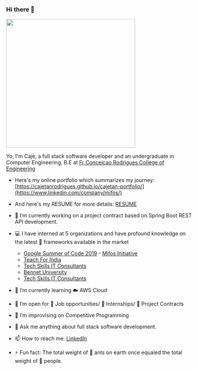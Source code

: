 ### Hi there 👋


<img src="https://github.com/CajetanRodrigues/CajetanRodrigues/blob/master/profile.png" width="350">

Yo, I'm Caje, a full stack software developer and an undergraduate in Computer Engineering, B.E at  [Fr Conceicao Rodrigues College of Engineering](https://www.linkedin.com/school/fr.-conceicao-rodrigues-college-of-engineering/)

- Here's my online portfolio which summarizes my journey: [https://cajetanrodrigues.github.io/cajetan-portfolio/](https://www.linkedin.com/company/mifos/)
- And here's my RESUME for more details:  [RESUME](https://drive.google.com/file/d/1UxxQgGsX29XFuVkgaD0cwMcXekpl7-6f/view?usp=sharing)
 
- 🔭 I’m currently working on a project contract based on Spring Boot REST API development.
- :computer: I have interned at 5 organizations and have profound knowledge on the latest :wrench: frameworks  available in the market
  - [Google Summer of Code 2019](https://www.linkedin.com/company/google-summer-of-code-2019/) - [Mifos Initiative](https://www.linkedin.com/company/mifos/)
  - [Teach For India](https://www.linkedin.com/company/teach-for-india/)
  - [Tech Skills IT Consultants](https://www.linkedin.com/company/techskillsit-online-learning-platform/)
  - [Bennet University](https://www.linkedin.com/school/bennett-university/)
  - [Tech Skills IT Consultants](https://www.linkedin.com/company/techskillsit-online-learning-platform/)
- 🌱 I’m currently learning :cloud: AWS Cloud 
- 👯 I’m open for :office: Job opportunities/ :hotel: Internships/ :newspaper: Project Contracts
- 🤔 I’m improvising on Competitive Programming
- 💬 Ask me anything about full stack software development.
- 📫 How to reach me: [LinkedIn](https://www.linkedin.com/in/rodriguescajetan/)
- ⚡ Fun fact: The total weight of :ant: ants on earth once equaled the total weight of :walking: people.

